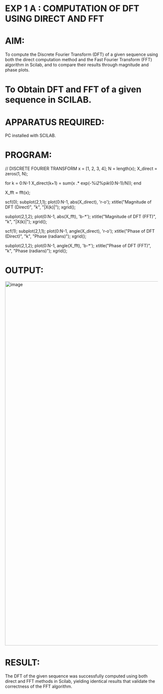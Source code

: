 # EXP 1 A : COMPUTATION OF DFT USING DIRECT AND FFT

# AIM: 
To compute the Discrete Fourier Transform (DFT) of a given sequence using both the direct computation method and the Fast Fourier Transform (FFT) algorithm in Scilab, and to compare their results through magnitude and phase plots.
# To Obtain DFT and FFT of a given sequence in SCILAB. 

# APPARATUS REQUIRED: 
PC installed with SCILAB. 

# PROGRAM: 
// DISCRETE FOURIER TRANSFORM
x = [1, 2, 3, 4];
N = length(x);
X_direct = zeros(1, N);

for k = 0:N-1
    X_direct(k+1) = sum(x .* exp(-%i*2*%pi*k*(0:N-1)/N));
end

X_fft = fft(x);

scf(0);
subplot(2,1,1);
plot(0:N-1, abs(X_direct), 'r-o');
xtitle("Magnitude of DFT (Direct)", "k", "|X(k)|");
xgrid();

subplot(2,1,2);
plot(0:N-1, abs(X_fft), 'b-*');
xtitle("Magnitude of DFT (FFT)", "k", "|X(k)|");
xgrid();

scf(1);
subplot(2,1,1);
plot(0:N-1, angle(X_direct), 'r-o');
xtitle("Phase of DFT (Direct)", "k", "Phase (radians)");
xgrid();

subplot(2,1,2);
plot(0:N-1, angle(X_fft), 'b-*');
xtitle("Phase of DFT (FFT)", "k", "Phase (radians)");
xgrid();


# OUTPUT: 
<img width="1920" height="1200" alt="image" src="https://github.com/user-attachments/assets/a1130972-ba4d-40c9-a481-1e8b36862d59" />


# RESULT: 
The DFT of the given sequence was successfully computed using both direct and FFT methods in Scilab, yielding identical results that validate the correctness of the FFT algorithm.
